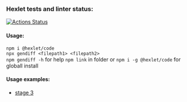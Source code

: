 ### Hexlet tests and linter status:

[![Actions Status](https://github.com/similarly/frontend-project-46/workflows/hexlet-check/badge.svg)](https://github.com/similarly/frontend-project-46/actions)

#### Usage:
`npm i @hexlet/code`\
`npx gendiff <filepath1> <filepath2>`\
`npm gendiff -h`  for help 
`npm link` in folder or `npm i -g @hexlet/code` for globall install

#### Usage examples:
- [stage 3](https://asciinema.org/a/iUl7dgz6VTueG9UkDGQ6tbZmS)